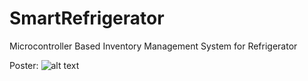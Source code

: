 # SmartRefrigerator
Microcontroller Based Inventory Management System for Refrigerator

Poster: 
![alt text](https://github.com/sonqdinh/SmartRefrigerator/blob/master/Senior%20Design%20Poster.jpg "Smart Refrigerator")
